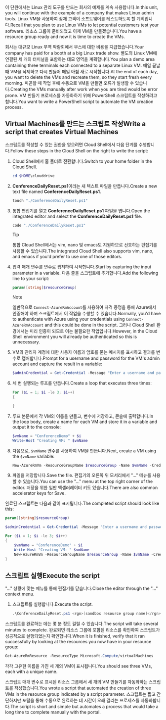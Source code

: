 <span data-ttu-id="15c79-101">이 단원에서는 Linux 관리 도구를 만드는 회사의 예제를 계속 사용합니다.</span><span class="sxs-lookup"><span data-stu-id="15c79-101">In this unit, you will continue with the example of a company that makes Linux admin tools.</span></span> <span data-ttu-id="15c79-102">Linux VM을 사용하여 잠재 고객이 소프트웨어를 테스트하도록 할 계획입니다.</span><span class="sxs-lookup"><span data-stu-id="15c79-102">Recall that you plan to use Linux VMs to let potential customers test your software.</span></span> <span data-ttu-id="15c79-103">리소스 그룹이 준비되었고 이제 VM을 만들겠습니다.</span><span class="sxs-lookup"><span data-stu-id="15c79-103">You have a resource group ready and now it is time to create the VMs.</span></span>

<span data-ttu-id="15c79-104">회사는 대규모 Linux 무역 박람회에서 부스에 대한 비용을 지급했습니다.</span><span class="sxs-lookup"><span data-stu-id="15c79-104">Your company has paid for a booth at a big Linux trade show.</span></span> <span data-ttu-id="15c79-105">별도의 Linux VM에 연결된 세 개의 터미널을 포함하는 데모 영역을 계획합니다.</span><span class="sxs-lookup"><span data-stu-id="15c79-105">You plan a demo area containing three terminals each connected to a separate Linux VM.</span></span> <span data-ttu-id="15c79-106">매일 끝날 때 VM을 삭제하고 다시 만들어 매일 아침 새로 시작합니다.</span><span class="sxs-lookup"><span data-stu-id="15c79-106">At the end of each day, you want to delete the VMs and recreate them, so they start fresh every morning.</span></span> <span data-ttu-id="15c79-107">피곤할 때 작업 후에 수동으로 VM을 만들면 오류가 발생할 수 있습니다.</span><span class="sxs-lookup"><span data-stu-id="15c79-107">Creating the VMs manually after work when you are tired would be error prone.</span></span> <span data-ttu-id="15c79-108">VM 만들기 프로세스를 자동화하기 위해 PowerShell 스크립트를 작성하려고 합니다.</span><span class="sxs-lookup"><span data-stu-id="15c79-108">You want to write a PowerShell script to automate the VM creation process.</span></span>

## <a name="write-a-script-that-creates-virtual-machines"></a><span data-ttu-id="15c79-109">Virtual Machines를 만드는 스크립트 작성</span><span class="sxs-lookup"><span data-stu-id="15c79-109">Write a script that creates Virtual Machines</span></span>

<span data-ttu-id="15c79-110">스크립트를 작성할 수 있는 권한을 얻으려면 Cloud Shell에서 다음 단계를 수행합니다.</span><span class="sxs-lookup"><span data-stu-id="15c79-110">Follow these steps in the Cloud Shell on the right to write the script:</span></span>

1. <span data-ttu-id="15c79-111">Cloud Shell에서 홈 폴더로 전환합니다.</span><span class="sxs-lookup"><span data-stu-id="15c79-111">Switch to your home folder in the Cloud Shell.</span></span>

    ```powershell
    cd $HOME\clouddrive
    ```

1. <span data-ttu-id="15c79-112">**ConferenceDailyReset.ps1**이라는 새 텍스트 파일을 만듭니다.</span><span class="sxs-lookup"><span data-stu-id="15c79-112">Create a new text file named **ConferenceDailyReset.ps1**.</span></span>

    ```powershell
    touch "./ConferenceDailyReset.ps1"
    ```

1. <span data-ttu-id="15c79-113">통합 편집기를 열고 **ConferenceDailyReset.ps1** 파일을 엽니다.</span><span class="sxs-lookup"><span data-stu-id="15c79-113">Open the integrated editor and select the **ConferenceDailyReset.ps1** file.</span></span>

    ```powershell
    code "./ConferenceDailyReset.ps1"
    ```
    > [!TIP]
    > <span data-ttu-id="15c79-114">통합 Cloud Shell에서는 vim, nano 및 emacs도 지원하므로 선호하는 편집기를 사용할 수 있습니다.</span><span class="sxs-lookup"><span data-stu-id="15c79-114">The integrated Cloud Shell also supports vim, nano, and emacs if you'd prefer to use one of those editors.</span></span>

1. <span data-ttu-id="15c79-115">입력 매개 변수를 변수로 캡처하여 시작합니다.</span><span class="sxs-lookup"><span data-stu-id="15c79-115">Start by capturing the input parameter in a variable.</span></span> <span data-ttu-id="15c79-116">다음 줄을 스크립트에 추가합니다.</span><span class="sxs-lookup"><span data-stu-id="15c79-116">Add the following line to your script:</span></span>

    ```powershell
    param([string]$resourceGroup)
    ```

    > [!NOTE]
    > <span data-ttu-id="15c79-117">일반적으로 `Connect-AzureRmAccount`를 사용하여 자격 증명을 통해 Azure에서 인증해야 하며 스크립트에서 이 작업을 수행할 수 있습니다.</span><span class="sxs-lookup"><span data-stu-id="15c79-117">Normally, you'd have to authenticate with Azure using your credentials using `Connect-AzureRmAccount` and this could be done in the script.</span></span> <span data-ttu-id="15c79-118">그러나 Cloud Shell 환경에서는 미리 인증이 되므로 이는 불필요한 작업입니다.</span><span class="sxs-lookup"><span data-stu-id="15c79-118">However, in the Cloud Shell environment you will already be authenticated so this is unnecessary.</span></span>

1. <span data-ttu-id="15c79-119">VM의 관리자 계정에 대한 사용자 이름과 암호를 묻는 메시지를 표시하고 결과를 변수로 캡처합니다.</span><span class="sxs-lookup"><span data-stu-id="15c79-119">Prompt for a username and password for the VM's admin account and capture the result in a variable:</span></span>

    ```powershell
    $adminCredential = Get-Credential -Message "Enter a username and password for the VM administrator."
    ```

1. <span data-ttu-id="15c79-120">세 번 실행되는 루프를 만듭니다.</span><span class="sxs-lookup"><span data-stu-id="15c79-120">Create a loop that executes three times:</span></span>

    ```powershell
    For ($i = 1; $i -le 3; $i++) 
    {

    }
    ```

1. <span data-ttu-id="15c79-121">루프 본문에서 각 VM의 이름을 만들고, 변수에 저장하고, 콘솔에 출력합니다.</span><span class="sxs-lookup"><span data-stu-id="15c79-121">In the loop body, create a name for each VM and store it in a variable and output it to the console:</span></span>

    ```powershell
    $vmName = "ConferenceDemo" + $i
    Write-Host "Creating VM: " $vmName
    ```

1. <span data-ttu-id="15c79-122">다음으로, `$vmName` 변수를 사용하여 VM을 만듭니다.</span><span class="sxs-lookup"><span data-stu-id="15c79-122">Next, create a VM using the `$vmName` variable:</span></span>

   ```powershell
   New-AzureRmVm -ResourceGroupName $resourceGroup -Name $vmName -Credential $adminCredential -Image UbuntuLTS
   ```

1. <span data-ttu-id="15c79-123">파일을 저장합니다.</span><span class="sxs-lookup"><span data-stu-id="15c79-123">Save the file.</span></span> <span data-ttu-id="15c79-124">편집기의 오른쪽 위 모서리에서 "..." 메뉴를 사용할 수 있습니다.</span><span class="sxs-lookup"><span data-stu-id="15c79-124">You can use the "..." menu at the top right corner of the editor.</span></span> <span data-ttu-id="15c79-125">저장을 위한 일반 액셀러레이터 키도 있습니다.</span><span class="sxs-lookup"><span data-stu-id="15c79-125">There are also common accelerator keys for Save.</span></span>

<span data-ttu-id="15c79-126">완료된 스크립트는 다음과 같이 표시됩니다.</span><span class="sxs-lookup"><span data-stu-id="15c79-126">The completed script should look like this:</span></span>

```powershell
param([string]$resourceGroup)

$adminCredential = Get-Credential -Message "Enter a username and password for the VM administrator."

For ($i = 1; $i -le 3; $i++)
{
    $vmName = "ConferenceDemo" + $i
    Write-Host "Creating VM: " $vmName
    New-AzureRmVm -ResourceGroupName $resourceGroup -Name $vmName -Credential $adminCredential -Image UbuntuLTS
}
```

## <a name="execute-the-script"></a><span data-ttu-id="15c79-127">스크립트 실행</span><span class="sxs-lookup"><span data-stu-id="15c79-127">Execute the script</span></span>

<span data-ttu-id="15c79-128">"..." 상황에 맞는 메뉴를 통해 편집기를 닫습니다.</span><span class="sxs-lookup"><span data-stu-id="15c79-128">Close the editor through the "..." context menu.</span></span>

1. <span data-ttu-id="15c79-129">스크립트를 실행합니다.</span><span class="sxs-lookup"><span data-stu-id="15c79-129">Execute the script.</span></span>

    ```powershell
    .\ConferenceDailyReset.ps1 <rgn>[sandbox resource group name]</rgn>
    ```
    
<span data-ttu-id="15c79-130">스크립트를 완료하는 데는 몇 분 정도 걸릴 수 있습니다.</span><span class="sxs-lookup"><span data-stu-id="15c79-130">The script will take several minutes to complete.</span></span> <span data-ttu-id="15c79-131">완료되면 리소스 그룹에 포함된 리소스를 확인하여 스크립트가 성공적으로 실행되었는지 확인합니다.</span><span class="sxs-lookup"><span data-stu-id="15c79-131">When it is finished, verify that it ran successfully by looking at the resources you now have in your resource group:</span></span>

```powershell
Get-AzureRmResource -ResourceType Microsoft.Compute/virtualMachines
```

<span data-ttu-id="15c79-132">각각 고유한 이름을 가진 세 개의 VM이 표시됩니다.</span><span class="sxs-lookup"><span data-stu-id="15c79-132">You should see three VMs, each with a unique name.</span></span>

<span data-ttu-id="15c79-133">스크립트 매개 변수로 표시된 리소스 그룹에서 세 개의 VM 만들기를 자동화하는 스크립트를 작성했습니다.</span><span class="sxs-lookup"><span data-stu-id="15c79-133">You wrote a script that automated the creation of three VMs in the resource group indicated by a script parameter.</span></span> <span data-ttu-id="15c79-134">스크립트는 짧고 간단하지만 포털을 통해 수동으로 완료하는 데 시간이 오래 걸리는 프로세스를 자동화합니다.</span><span class="sxs-lookup"><span data-stu-id="15c79-134">The script is short and simple but automates a process that would take a long time to complete manually with the portal.</span></span>
